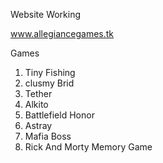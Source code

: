 Website Working

www.allegiancegames.tk

Games 
1. Tiny Fishing
2. clusmy Brid
3. Tether
4. Alkito
5. Battlefield Honor
6. Astray
7. Mafia Boss
8. Rick And Morty Memory Game
